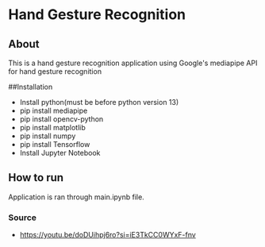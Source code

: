 # Hand Gesture Recognition

## About
This is a hand gesture recognition application using Google's mediapipe API for hand gesture recognition

##Installation
- Install python(must be before python version 13)
- pip install mediapipe
- pip install opencv-python
- pip install matplotlib
- pip install numpy
- pip install Tensorflow
- Install Jupyter Notebook

## How to run
Application is ran through main.ipynb file. 

### Source
- https://youtu.be/doDUihpj6ro?si=iE3TkCC0WYxF-fnv
